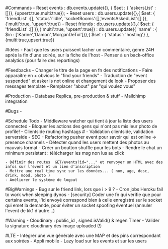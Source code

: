 
#Commands
	- Reset events  : db.events.update({}, { $set : { 'askersList' : []}}, {upsert:true,multi:true});
	- Reset users   : db.users.update({},{ $set: { 'friendList' :[], 'status':'idle', 'socketRooms':[],'eventsAskedList':[] }},{'multi':true, 'upsert':true})
	- Reset friends : db.users.update({},{ $set: { 'friendList' :[] }},{'multi':true, 'upsert':true})
					: db.users.update({ 'name' : { $in : ['Karine','Damon','MorganDeToi']}},{ $set : { 'status': 'hosting'} }, {multi:true,upsert:true})

#Idées
	- Faut que les users puissent lacher un commentaire, genre 24H après la fin d'une soirée, sur la fiche de l'host
	- Penser à un back-office analytics (pour faire des reportings)

#Feedbacks
	- Changer le titre de la page en fn des notifications
	- Faire apparaître en + obvious le "find your friends"
	- Traduction de "event suspended" et asker is not online et changement de look
	- Proposer des messages template
	- Remplacer "about" par "qui voulez vous"

#Production
	- Database Replica, pre-production & stuff 
	- Mailchimp integration 

#Bugs
	- 

#Schedule 
 	Todo
	- Middleware watcher qui tient à jour la liste des users connected
	- Bloquer les actions des gens qui n'ont pas mis leur photo de profile!
	- Clientside routing hashtags #
	- Validation clientside, validation serverside
	- SEO
	- Refactoring pusher event pour savoir qui est online -> presence channels
	- Détecter quand les users mettent des photos au mauvais format
	- Créer un boutton shuffle pour les bots
	- Rendre le chat un minimum persistant : télécharger les msg non lus au click
	
	- Définir des routes  GET/events?id="..." et renvoyer un HTML avec des infos sur l'event et un lien d'inscription
	- Mettre une real time sync sur les données... ( nom, age, desc, drink, mood, photo )
	- Améliorer le système de logout

#BigWarnings
	- Bug sur le friend link, lors que i > 9 ?
	- Cron jobs Heroku fail to work when sleeping dynos
	- [security] Coder une fn qui vérifie que pour certains events, l'id envoyé correspond bien à celle enregistré 
	  sur le socket qui emet la demande, pour éviter un socket spoofing éventuel (annuler l'event de kk1 d'autre...)

#Warning
	- Cloudinary : public_id , signed.isValid() & regen Timer
	- Valider la signature cloudinary des image uploaded (!)
  
#LTE 
	- Intégrer une vue générale avec une MAP et des pins correspondant aux soirées
	- Appli mobile 
	- Lazy load sur les events et sur les users
